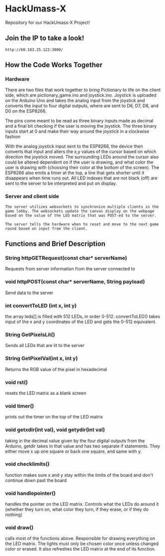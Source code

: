 # HackUmass-X
Repository for our HackUmass-X Project!

## Join the IP to take a look!
    http://68.183.25.122:3000/
    
## How the Code Works Together

### Hardware

  There are two files that work together to bring Pictionary to life on the client side, which are pictionary_game.ino and joystick.ino.
  Joystick is uploaded on the Arduino Uno and takes the analog input from the joystick and converts the input to four digital outputs, where are sent 
  to D6, D7, D8, and D0 on the ESP8266. 
  
  The pins come meant to be read as three binary inputs made as decimal and a final bit checking if the user is moving the joystick. The three binary inputs start at 0   and make their way around the joystick in a clockwise fashion

  With the analog joystick input sent to the ESP8266, the device then converts that input and alters the x,y values of the cursor based on which direction
  the joystick moved. The surrounding LEDs around the cursor also could be altered dependent on if the user is drawing, and what color the user is drawing with
  (choosing their color at the bottom of the screen). The ESP8266 also emits a timer at the top, a line that gets shorter until it disappears when time runs out.
  All LED indexes that are not black (off) are sent to the server to be interpreted and put on display.

### Server and client side
    The server utilizes websockets to synchronize multiple clients in the game lobby. The websockets update the canvas display on the webpage based on the value of the LED matrix that was POST-ed to the server.
    
    The server tells the hardware when to reset and move to the next game round based on input from the client.
## Functions and Brief Description

### String httpGETRequest(const char* serverName)
  Requests from server information from the server connected to

### void httpPOST(const char* serverName, String payload)
  Send data to the server 

### int convertToLED (int x, int y)
  the array leds[] is filled with 512 LEDs, in order 0-512. convertToLED() takes input of the x and y coordinates
  of the LED and gets the 0-512 equivalent.

### String GetPixelsLit()
  Sends all LEDs that are lit to the server

### String GetPixelVal(int x, int y)
  Returns the RGB value of the pixel in hexadecimal

### void rst()
  resets the LED matrix as a blank screen

### void timer()
  prints out the timer on the top of the LED matrix

### void getxdir(int val), void getydir(int val)
  taking in the decimal value given by the four digital outputs from the Arduino, getdir 
  takes in that value and has two separate if statements. They either move x up one square or back one
  square, and same with y.

### void checklimits()
  function makes sure x and y stay within the limits of the board and don't continue down
  past the board

### void handlepointer()
  handles the pointer on the LED matrix. Controls what the LEDs do around it (whether they turn on, what 
  color they turn, if they erase, or if they do nothing)

### void draw()
  calls most of the functions above. Responsible for drawing everything on the LED matrix. The lights must only be
  chosen color once unless changed color or erased. It also refreshes the LED matrix at the end of its function.

